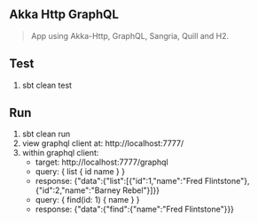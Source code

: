 Akka Http GraphQL
-----------------
>App using Akka-Http, GraphQL, Sangria, Quill and H2.

Test
----
1. sbt clean test

Run
---
1. sbt clean run
2. view graphql client at: http://localhost:7777/
3. within graphql client:
   * target: http://localhost:7777/graphql
   * query: { list { id name } }
   * response: {"data":{"list":[{"id":1,"name":"Fred Flintstone"},{"id":2,"name":"Barney Rebel"}]}}
   * query: { find(id: 1) { name } }
   * response: {"data":{"find":{"name":"Fred Flintstone"}}}